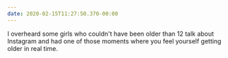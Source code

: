 ```yaml
---
date: 2020-02-15T11:27:50.370-00:00
---
```

I overheard some girls who couldn't have been older than 12 talk about Instagram and had one of those moments where you feel yourself getting older in real time.
